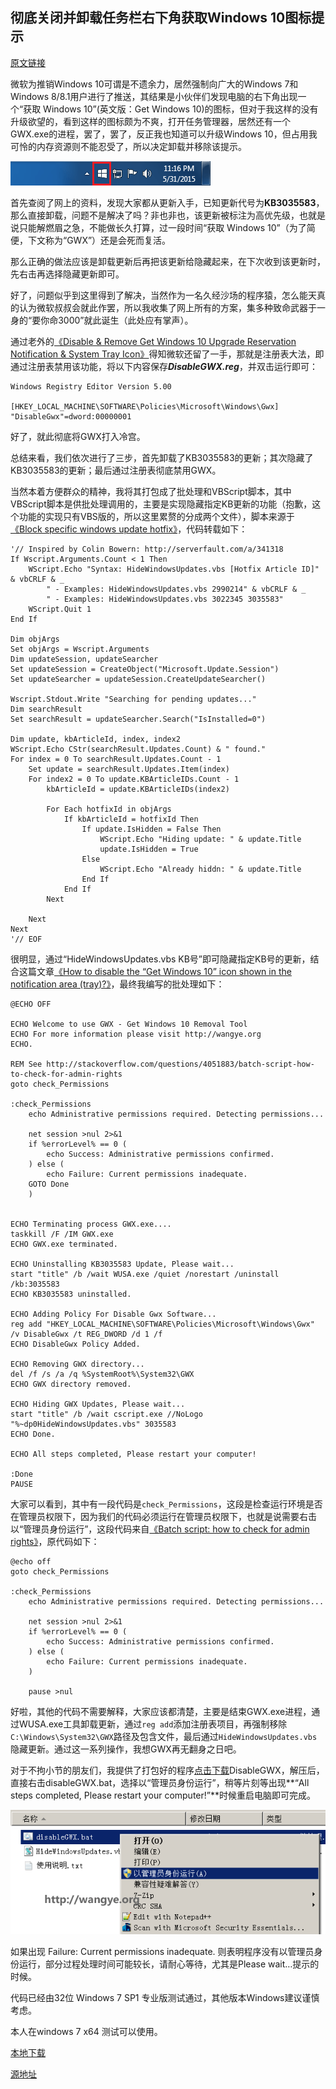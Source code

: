 ## 彻底关闭并卸载任务栏右下角获取Windows 10图标提示
[原文链接](http://wangye.org/blog/archives/1011/)

微软为推销Windows 10可谓是不遗余力，居然强制向广大的Windows 7和Windows 8/8.1用户进行了推送，其结果是小伙伴们发现电脑的右下角出现一个“获取 Windows 10”(英文版：Get Windows 10)的图标，但对于我这样的没有升级欲望的，看到这样的图标颇为不爽，打开任务管理器，居然还有一个GWX.exe的进程，罢了，罢了，反正我也知道可以升级Windows 10，但占用我可怜的内存资源则不能忍受了，所以决定卸载并移除该提示。

![Get Windows 10 icon](./images/1.png)

首先查阅了网上的资料，发现大家都从更新入手，已知更新代号为**KB3035583**，那么直接卸载，问题不是解决了吗？非也非也，该更新被标注为高优先级，也就是说只能解燃眉之急，不能做长久打算，过一段时间“获取 Windows 10”（为了简便，下文称为“GWX”）还是会死而复活。


那么正确的做法应该是卸载更新后再把该更新给隐藏起来，在下次收到该更新时，先右击再选择隐藏更新即可。

好了，问题似乎到这里得到了解决，当然作为一名久经沙场的程序猿，怎么能天真的认为微软叔叔会就此作罢，所以我收集了网上所有的方案，集多种致命武器于一身的“要你命3000”就此诞生（此处应有掌声）。

通过老外的[《Disable & Remove Get Windows 10 Upgrade Reservation Notification & System Tray Icon》](https://techjourney.net/disable-remove-get-windows-10-upgrade-reservation-notification-system-tray-icon/)得知微软还留了一手，那就是注册表大法，即通过注册表禁用该功能，将以下内容保存***DisableGWX.reg***，并双击运行即可：

	Windows Registry Editor Version 5.00
 
	[HKEY_LOCAL_MACHINE\SOFTWARE\Policies\Microsoft\Windows\Gwx]
	"DisableGwx"=dword:00000001


好了，就此彻底将GWX打入冷宫。

总结来看，我们依次进行了三步，首先卸载了KB3035583的更新；其次隐藏了KB3035583的更新；最后通过注册表彻底禁用GWX。

当然本着方便群众的精神，我将其打包成了批处理和VBScript脚本，其中VBScript脚本是供批处理调用的，主要是实现隐藏指定KB更新的功能（抱歉，这个功能的实现只有VBS版的，所以这里累赘的分成两个文件），脚本来源于[《Block specific windows update hotfix》](http://serverfault.com/questions/145843/block-specific-windows-update-hotfix/341318#341318)，代码转载如下：


	'// Inspired by Colin Bowern: http://serverfault.com/a/341318
	If Wscript.Arguments.Count < 1 Then
	    WScript.Echo "Syntax: HideWindowsUpdates.vbs [Hotfix Article ID]" & vbCRLF & _
	        " - Examples: HideWindowsUpdates.vbs 2990214" & vbCRLF & _
	        " - Examples: HideWindowsUpdates.vbs 3022345 3035583"
	    WScript.Quit 1
	End If
	 
	Dim objArgs
	Set objArgs = Wscript.Arguments
	Dim updateSession, updateSearcher
	Set updateSession = CreateObject("Microsoft.Update.Session")
	Set updateSearcher = updateSession.CreateUpdateSearcher()
	 
	Wscript.Stdout.Write "Searching for pending updates..." 
	Dim searchResult
	Set searchResult = updateSearcher.Search("IsInstalled=0")
	 
	Dim update, kbArticleId, index, index2
	WScript.Echo CStr(searchResult.Updates.Count) & " found."
	For index = 0 To searchResult.Updates.Count - 1
	    Set update = searchResult.Updates.Item(index)
	    For index2 = 0 To update.KBArticleIDs.Count - 1
	        kbArticleId = update.KBArticleIDs(index2)
	 
	        For Each hotfixId in objArgs
	            If kbArticleId = hotfixId Then
	                If update.IsHidden = False Then
	                    WScript.Echo "Hiding update: " & update.Title
	                    update.IsHidden = True
	                Else
	                    WScript.Echo "Already hiddn: " & update.Title
	                End If          
	            End If
	        Next
	 
	    Next
	Next
	'// EOF


很明显，通过“HideWindowsUpdates.vbs KB号”即可隐藏指定KB号的更新，结合这篇文章[《How to disable the “Get Windows 10” icon shown in the notification area (tray)?》](http://superuser.com/questions/922068/how-to-disable-the-get-windows-10-icon-shown-in-the-notification-area-tray)，最终我编写的批处理如下：

	@ECHO OFF
	 
	ECHO Welcome to use GWX - Get Windows 10 Removal Tool
	ECHO For more information please visit http://wangye.org
	ECHO.
	 
	REM See http://stackoverflow.com/questions/4051883/batch-script-how-to-check-for-admin-rights
	goto check_Permissions
	 
	:check_Permissions
	    echo Administrative permissions required. Detecting permissions...
	 
	    net session >nul 2>&1
	    if %errorLevel% == 0 (
	        echo Success: Administrative permissions confirmed.
	    ) else (
	        echo Failure: Current permissions inadequate.
		GOTO Done
	    )
	 
	 
	ECHO Terminating process GWX.exe....
	taskkill /F /IM GWX.exe
	ECHO GWX.exe terminated.
	 
	ECHO Uninstalling KB3035583 Update, Please wait...
	start "title" /b /wait WUSA.exe /quiet /norestart /uninstall /kb:3035583
	ECHO KB3035583 uninstalled.
	 
	ECHO Adding Policy For Disable Gwx Software...
	reg add "HKEY_LOCAL_MACHINE\SOFTWARE\Policies\Microsoft\Windows\Gwx" /v DisableGwx /t REG_DWORD /d 1 /f
	ECHO DisableGwx Policy Added.
	 
	ECHO Removing GWX directory...
	del /f /s /a /q %SystemRoot%\System32\GWX
	ECHO GWX directory removed.
	 
	ECHO Hiding GWX Updates, Please wait...
	start "title" /b /wait cscript.exe //NoLogo "%~dp0HideWindowsUpdates.vbs" 3035583
	ECHO Done.
	 
	ECHO All steps completed, Please restart your computer!
	 
	:Done
	PAUSE
大家可以看到，其中有一段代码是`check_Permissions`，这段是检查运行环境是否在管理员权限下，因为我们的代码必须运行在管理员权限下，也就是说需要右击以“管理员身份运行”，这段代码来自[《Batch script: how to check for admin rights》](http://stackoverflow.com/questions/4051883/batch-script-how-to-check-for-admin-rights)，原代码如下：

	@echo off
	goto check_Permissions
	 
	:check_Permissions
	    echo Administrative permissions required. Detecting permissions...
	 
	    net session >nul 2>&1
	    if %errorLevel% == 0 (
	        echo Success: Administrative permissions confirmed.
	    ) else (
	        echo Failure: Current permissions inadequate.
	    )
	 
	    pause >nul
好啦，其他的代码不需要解释，大家应该都清楚，主要是结束GWX.exe进程，通过WUSA.exe工具卸载更新，通过`reg add`添加注册表项目，再强制移除`C:\Windows\System32\GWX`路径及包含文件，最后通过`HideWindowsUpdates.vbs`隐藏更新。通过这一系列操作，我想GWX再无翻身之日吧。

对于不拘小节的朋友们，我提供了打包好的程序[点击下载](http://wangye.org/blog/wp-content/uploads/2015/07/2015-07-19_08-32-19.zip)DisableGWX，解压后，直接右击disableGWX.bat，选择以“管理员身份运行”，稍等片刻等出现**“All steps completed, Please restart your computer!”**时候重启电脑即可完成。

![DisableGWX右击以管理员身份运行](./images/2.png)

如果出现 Failure: Current permissions inadequate. 则表明程序没有以管理员身份运行，部分过程处理时间可能较长，请耐心等待，尤其是Please wait…提示的时候。

代码已经由32位 Windows 7 SP1 专业版测试通过，其他版本Windows建议谨慎考虑。

本人在windows 7 x64 测试可以使用。

[本地下载](./disable_windows10.zip)

[源地址](http://wangye.org/blog/wp-content/uploads/2015/07/2015-07-19_08-32-19.zip)